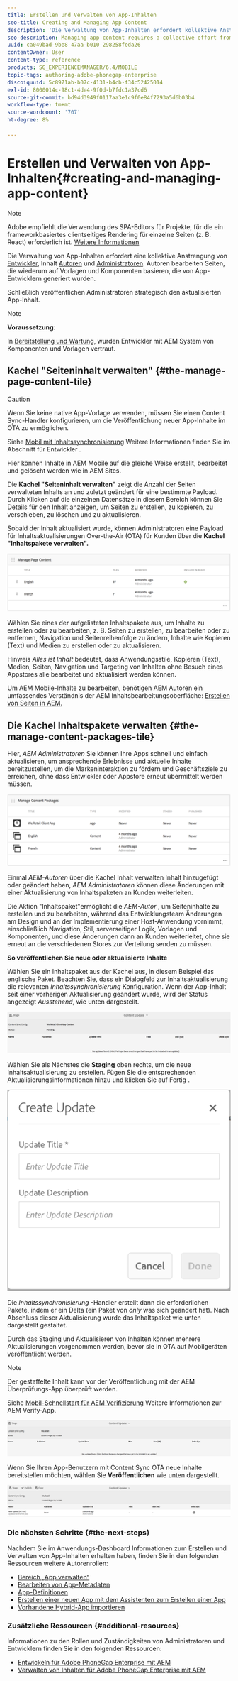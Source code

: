 ```yaml
---
title: Erstellen und Verwalten von App-Inhalten
seo-title: Creating and Managing App Content
description: 'Die Verwaltung von App-Inhalten erfordert kollektive Anstrengungen von Entwicklern, Inhaltsautoren und Administratoren.  Autoren bearbeiten Seiten, die wiederum auf Vorlagen und Komponenten basieren, die von App-Entwicklern generiert wurden.  '
seo-description: Managing app content requires a collective effort from developers, content authors and administrators.  Authors manipulate pages, which are in turn based off of templates and components generated by app developers.
uuid: ca049bad-9be8-47aa-b010-298258feda26
contentOwner: User
content-type: reference
products: SG_EXPERIENCEMANAGER/6.4/MOBILE
topic-tags: authoring-adobe-phonegap-enterprise
discoiquuid: 5c8971ab-b07c-4131-b4cb-f34c52425014
exl-id: 8000014c-98c1-4de4-9f0d-b7fdc1a37cd6
source-git-commit: bd94d3949f0117aa3e1c9f0e84f7293a5d6b03b4
workflow-type: tm+mt
source-wordcount: '707'
ht-degree: 8%

---
```


# Erstellen und Verwalten von App-Inhalten{#creating-and-managing-app-content}

>[!NOTE]
>
>Adobe empfiehlt die Verwendung des SPA-Editors für Projekte, für die ein frameworkbasiertes clientseitiges Rendering für einzelne Seiten (z. B. React) erforderlich ist. [Weitere Informationen](/help/sites-developing/spa-overview.md)

Die Verwaltung von App-Inhalten erfordert eine kollektive Anstrengung von [Entwickler](#developer), Inhalt [Autoren](#author) und [Administratoren](#administrator). Autoren bearbeiten Seiten, die wiederum auf Vorlagen und Komponenten basieren, die von App-Entwicklern generiert wurden.

Schließlich veröffentlichen Administratoren strategisch den aktualisierten App-Inhalt.

>[!NOTE]
>
>**Voraussetzung**:
>
>In [Bereitstellung und Wartung](/help/sites-deploying/deploy.md), wurden Entwickler mit AEM System von Komponenten und Vorlagen vertraut.

## Kachel &quot;Seiteninhalt verwalten&quot; {#the-manage-page-content-tile}

>[!CAUTION]
>
>Wenn Sie keine native App-Vorlage verwenden, müssen Sie einen Content Sync-Handler konfigurieren, um die Veröffentlichung neuer App-Inhalte im OTA zu ermöglichen.
>
>Siehe [Mobil mit Inhaltssynchronisierung](/help/mobile/phonegap-contentsync.md) Weitere Informationen finden Sie im Abschnitt für Entwickler .

Hier können Inhalte in AEM Mobile auf die gleiche Weise erstellt, bearbeitet und gelöscht werden wie in AEM Sites.

Die **Kachel &quot;Seiteninhalt verwalten&quot;** zeigt die Anzahl der Seiten verwalteten Inhalts an und zuletzt geändert für eine bestimmte Payload. Durch Klicken auf die einzelnen Datensätze in diesem Bereich können Sie Details für den Inhalt anzeigen, um Seiten zu erstellen, zu kopieren, zu verschieben, zu löschen und zu aktualisieren.

Sobald der Inhalt aktualisiert wurde, können Administratoren eine Payload für Inhaltsaktualisierungen Over-the-Air (OTA) für Kunden über die **Kachel &quot;Inhaltspakete verwalten&quot;.**

![chlimage_1-161](assets/chlimage_1-161.png)

Wählen Sie eines der aufgelisteten Inhaltspakete aus, um Inhalte zu erstellen oder zu bearbeiten, z. B. Seiten zu erstellen, zu bearbeiten oder zu entfernen, Navigation und Seitenreihenfolge zu ändern, Inhalte wie Kopieren (Text) und Medien zu erstellen oder zu aktualisieren.

Hinweis *Alles ist Inhalt* bedeutet, dass Anwendungsstile, Kopieren (Text), Medien, Seiten, Navigation und Targeting von Inhalten ohne Besuch eines Appstores alle bearbeitet und aktualisiert werden können.

Um AEM Mobile-Inhalte zu bearbeiten, benötigen AEM Autoren ein umfassendes Verständnis der AEM Inhaltsbearbeitungsoberfläche: [Erstellen von Seiten in AEM.](/help/sites-authoring/qg-page-authoring.md)

## Die Kachel Inhaltspakete verwalten {#the-manage-content-packages-tile}

Hier, *AEM Administratoren* Sie können Ihre Apps schnell und einfach aktualisieren, um ansprechende Erlebnisse und aktuelle Inhalte bereitzustellen, um die Markeninteraktion zu fördern und Geschäftsziele zu erreichen, ohne dass Entwickler oder Appstore erneut übermittelt werden müssen.

![chlimage_1-162](assets/chlimage_1-162.png)

Einmal *AEM-Autoren* über die Kachel Inhalt verwalten Inhalt hinzugefügt oder geändert haben, *AEM Administratoren* können diese Änderungen mit einer Aktualisierung von Inhaltspaketen an Kunden weiterleiten.

Die Aktion &quot;Inhaltspaket&quot;ermöglicht die *AEM-Autor* , um Seiteninhalte zu erstellen und zu bearbeiten, während das Entwicklungsteam Änderungen am Design und an der Implementierung einer Host-Anwendung vornimmt, einschließlich Navigation, Stil, serverseitiger Logik, Vorlagen und Komponenten, und diese Änderungen dann an Kunden weiterleitet, ohne sie erneut an die verschiedenen Stores zur Verteilung senden zu müssen.

**So veröffentlichen Sie neue oder aktualisierte Inhalte**

Wählen Sie ein Inhaltspaket aus der Kachel aus, in diesem Beispiel das englische Paket. Beachten Sie, dass ein Dialogfeld zur Inhaltsaktualisierung die relevanten *Inhaltssynchronisierung* Konfiguration. Wenn der App-Inhalt seit einer vorherigen Aktualisierung geändert wurde, wird der Status angezeigt *Ausstehend*, wie unten dargestellt.

![chlimage_1-163](assets/chlimage_1-163.png)

Wählen Sie als Nächstes die **Staging** oben rechts, um die neue Inhaltsaktualisierung zu erstellen. Fügen Sie die entsprechenden Aktualisierungsinformationen hinzu und klicken Sie auf Fertig .

![chlimage_1-164](assets/chlimage_1-164.png)

Die *Inhaltssynchronisierung* -Handler erstellt dann die erforderlichen Pakete, indem er ein Delta (ein Paket von *only* was sich geändert hat). Nach Abschluss dieser Aktualisierung wurde das Inhaltspaket wie unten dargestellt gestaltet.

Durch das Staging und Aktualisieren von Inhalten können mehrere Aktualisierungen vorgenommen werden, bevor sie in OTA auf Mobilgeräten veröffentlicht werden.

>[!NOTE]
>
>Der gestaffelte Inhalt kann vor der Veröffentlichung mit der AEM Überprüfungs-App überprüft werden.
>
>Siehe [Mobil-Schnellstart für AEM Verifizierung](/help/mobile/phonegap-mobile-quickstart.md) Weitere Informationen zur AEM Verify-App.

![chlimage_1-165](assets/chlimage_1-165.png)

Wenn Sie Ihren App-Benutzern mit Content Sync OTA neue Inhalte bereitstellen möchten, wählen Sie **Veröffentlichen** wie unten dargestellt.

![chlimage_1-166](assets/chlimage_1-166.png)

### Die nächsten Schritte {#the-next-steps}

Nachdem Sie im Anwendungs-Dashboard Informationen zum Erstellen und Verwalten von App-Inhalten erhalten haben, finden Sie in den folgenden Ressourcen weitere Autorenrollen:

* [Bereich „App verwalten“](/help/mobile/phonegap-app-details-tile.md)
* [Bearbeiten von App-Metadaten](/help/mobile/phonegap-editmetadata.md)
* [App-Definitionen](/help/mobile/phonegap-app-definitions.md)
* [Erstellen einer neuen App mit dem Assistenten zum Erstellen einer App](/help/mobile/phonegap-create-new-app.md)
* [Vorhandene Hybrid-App importieren](/help/mobile/phonegap-adding-content-to-imported-app.md)

### Zusätzliche Ressourcen {#additional-resources}

Informationen zu den Rollen und Zuständigkeiten von Administratoren und Entwicklern finden Sie in den folgenden Ressourcen:

* [Entwickeln für Adobe PhoneGap Enterprise mit AEM](/help/mobile/developing-in-phonegap.md)
* [Verwalten von Inhalten für Adobe PhoneGap Enterprise mit AEM](/help/mobile/administer-phonegap.md)
